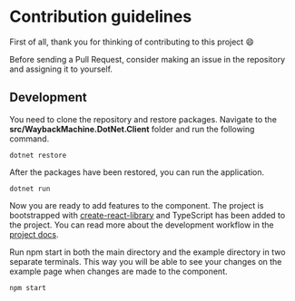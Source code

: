 # Contribution guidelines

First of all, thank you for thinking of contributing to this project 😄

Before sending a Pull Request, consider making an issue in the repository and assigning it to yourself.

## Development

You need to clone the repository and restore packages.
Navigate to the **src/WaybackMachine.DotNet.Client** folder and run the following command.

```
dotnet restore
```

After the packages have been restored, you can run the application.

```
dotnet run
```

Now you are ready to add features to the component.
The project is bootstrapped with [create-react-library](https://github.com/transitive-bullshit/create-react-library) and TypeScript has been added to the project. You can read more about the development workflow in the [project docs](https://github.com/transitive-bullshit/create-react-library).

Run npm start in both the main directory and the example directory in two separate terminals.
This way you will be able to see your changes on the example page when changes are made to the component.

```bash
npm start
```